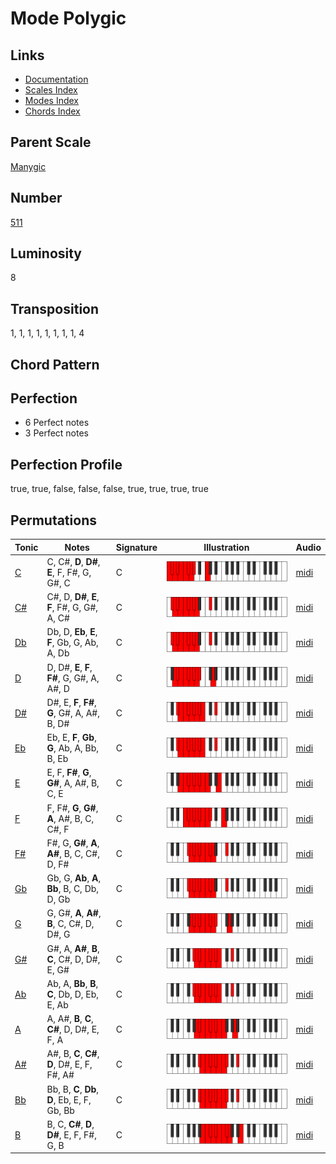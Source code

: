 # Mode Polygic

## Links

- [Documentation](README.md)
- [Scales Index](Scales.md)
- [Modes Index](Modes.md)
- [Chords Index](Chords.md)

## Parent Scale

[Manygic](ScaleManygic.md)

## Number

[511](https://ianring.com/musictheory/scales/511)

## Luminosity

8

## Transposition

1, 1, 1, 1, 1, 1, 1, 1, 4

## Chord Pattern



## Perfection

- 6 Perfect notes
- 3 Perfect notes

## Perfection Profile

true, true, false, false, false, true, true, true, true

## Permutations

| Tonic | Notes | Signature | Illustration | Audio |
|-------|-------|-----------|--------------|-------|
| [C](ModeCNaturalPolygic.md) | C, C#, **D**, **D#**, **E**, F, F#, G, G#, C | C | ![CNaturalPolygic](ModeCNaturalPolygic.png) | [midi](https://github.com/edipermadi/music/blob/main/docs/ModeCNaturalPolygic.mid?raw=true) |
| [C#](ModeCSharpPolygic.md) | C#, D, **D#**, **E**, **F**, F#, G, G#, A, C# | C | ![CSharpPolygic](ModeCSharpPolygic.png) | [midi](https://github.com/edipermadi/music/blob/main/docs/ModeCSharpPolygic.mid?raw=true) |
| [Db](ModeDFlatPolygic.md) | Db, D, **Eb**, **E**, **F**, Gb, G, Ab, A, Db | C | ![DFlatPolygic](ModeDFlatPolygic.png) | [midi](https://github.com/edipermadi/music/blob/main/docs/ModeDFlatPolygic.mid?raw=true) |
| [D](ModeDNaturalPolygic.md) | D, D#, **E**, **F**, **F#**, G, G#, A, A#, D | C | ![DNaturalPolygic](ModeDNaturalPolygic.png) | [midi](https://github.com/edipermadi/music/blob/main/docs/ModeDNaturalPolygic.mid?raw=true) |
| [D#](ModeDSharpPolygic.md) | D#, E, **F**, **F#**, **G**, G#, A, A#, B, D# | C | ![DSharpPolygic](ModeDSharpPolygic.png) | [midi](https://github.com/edipermadi/music/blob/main/docs/ModeDSharpPolygic.mid?raw=true) |
| [Eb](ModeEFlatPolygic.md) | Eb, E, **F**, **Gb**, **G**, Ab, A, Bb, B, Eb | C | ![EFlatPolygic](ModeEFlatPolygic.png) | [midi](https://github.com/edipermadi/music/blob/main/docs/ModeEFlatPolygic.mid?raw=true) |
| [E](ModeENaturalPolygic.md) | E, F, **F#**, **G**, **G#**, A, A#, B, C, E | C | ![ENaturalPolygic](ModeENaturalPolygic.png) | [midi](https://github.com/edipermadi/music/blob/main/docs/ModeENaturalPolygic.mid?raw=true) |
| [F](ModeFNaturalPolygic.md) | F, F#, **G**, **G#**, **A**, A#, B, C, C#, F | C | ![FNaturalPolygic](ModeFNaturalPolygic.png) | [midi](https://github.com/edipermadi/music/blob/main/docs/ModeFNaturalPolygic.mid?raw=true) |
| [F#](ModeFSharpPolygic.md) | F#, G, **G#**, **A**, **A#**, B, C, C#, D, F# | C | ![FSharpPolygic](ModeFSharpPolygic.png) | [midi](https://github.com/edipermadi/music/blob/main/docs/ModeFSharpPolygic.mid?raw=true) |
| [Gb](ModeGFlatPolygic.md) | Gb, G, **Ab**, **A**, **Bb**, B, C, Db, D, Gb | C | ![GFlatPolygic](ModeGFlatPolygic.png) | [midi](https://github.com/edipermadi/music/blob/main/docs/ModeGFlatPolygic.mid?raw=true) |
| [G](ModeGNaturalPolygic.md) | G, G#, **A**, **A#**, **B**, C, C#, D, D#, G | C | ![GNaturalPolygic](ModeGNaturalPolygic.png) | [midi](https://github.com/edipermadi/music/blob/main/docs/ModeGNaturalPolygic.mid?raw=true) |
| [G#](ModeGSharpPolygic.md) | G#, A, **A#**, **B**, **C**, C#, D, D#, E, G# | C | ![GSharpPolygic](ModeGSharpPolygic.png) | [midi](https://github.com/edipermadi/music/blob/main/docs/ModeGSharpPolygic.mid?raw=true) |
| [Ab](ModeAFlatPolygic.md) | Ab, A, **Bb**, **B**, **C**, Db, D, Eb, E, Ab | C | ![AFlatPolygic](ModeAFlatPolygic.png) | [midi](https://github.com/edipermadi/music/blob/main/docs/ModeAFlatPolygic.mid?raw=true) |
| [A](ModeANaturalPolygic.md) | A, A#, **B**, **C**, **C#**, D, D#, E, F, A | C | ![ANaturalPolygic](ModeANaturalPolygic.png) | [midi](https://github.com/edipermadi/music/blob/main/docs/ModeANaturalPolygic.mid?raw=true) |
| [A#](ModeASharpPolygic.md) | A#, B, **C**, **C#**, **D**, D#, E, F, F#, A# | C | ![ASharpPolygic](ModeASharpPolygic.png) | [midi](https://github.com/edipermadi/music/blob/main/docs/ModeASharpPolygic.mid?raw=true) |
| [Bb](ModeBFlatPolygic.md) | Bb, B, **C**, **Db**, **D**, Eb, E, F, Gb, Bb | C | ![BFlatPolygic](ModeBFlatPolygic.png) | [midi](https://github.com/edipermadi/music/blob/main/docs/ModeBFlatPolygic.mid?raw=true) |
| [B](ModeBNaturalPolygic.md) | B, C, **C#**, **D**, **D#**, E, F, F#, G, B | C | ![BNaturalPolygic](ModeBNaturalPolygic.png) | [midi](https://github.com/edipermadi/music/blob/main/docs/ModeBNaturalPolygic.mid?raw=true) |
